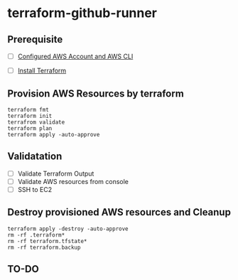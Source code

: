 # terraform-github-runner

## Prerequisite

- [ ] [Configured AWS Account and AWS CLI](https://docs.aws.amazon.com/cli/latest/userguide/cli-chap-configure.html)

- [ ] [Install Terraform](https://developer.hashicorp.com/terraform/tutorials/aws-get-started/install-cli)

## Provision AWS Resources by terraform
```
terraform fmt
terraform init
terrafrom validate
terraform plan
terraform apply -auto-approve
```

## Validatation
- [ ] Validate Terraform Output
- [ ] Validate AWS resources from console
- [ ] SSH to EC2

## Destroy provisioned AWS resources and Cleanup
```
terraform apply -destroy -auto-approve
rm -rf .terraform*
rm -rf terraform.tfstate*
rm -rf terraform.backup
```

## TO-DO
```

```